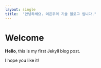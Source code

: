 ```yaml
---
layout: single
title:  "안녕하세요. 이은주의 기술 블로그 입니다."
---
```


# Welcome

**Hello**, this is my first Jekyll blog post.

I hope you like it!

